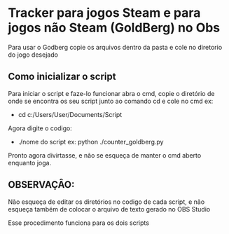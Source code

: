 # Tracker para jogos Steam e para jogos não Steam (GoldBerg) no Obs

Para usar o Godberg copie os arquivos dentro da pasta e cole no diretorio do jogo desejado

## Como inicializar o script

Para iniciar o script e faze-lo funcionar abra o cmd, copie o diretório de onde se encontra os seu script junto ao comando cd e cole no cmd ex: 

  - cd c:/Users/User/Documents/Script 
  
Agora digite o codigo:

  - ./nome do script ex: python ./counter_goldberg.py 

Pronto agora divirtasse, e não se esqueça de manter o cmd aberto enquanto joga.

## OBSERVAÇÂO: 

Não esqueça de editar os diretórios no codigo de cada script, e não esqueça também de colocar o arquivo de texto gerado no OBS Studio

Esse procedimento funciona para os dois scripts
